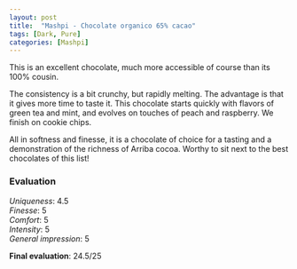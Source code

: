 ```yaml
---
layout: post
title:  "Mashpi - Chocolate organico 65% cacao"
tags: [Dark, Pure] 
categories: [Mashpi]
---
```


This is an excellent chocolate, much more accessible of course than its 100% cousin. 

The consistency is a bit crunchy, but rapidly melting. The advantage is that it gives more time to taste it.
This chocolate starts quickly with flavors of green tea and mint, and evolves on touches of peach and raspberry. We finish on cookie chips. 

All in softness and finesse, it is a chocolate of choice for a tasting and a demonstration of the richness of Arriba cocoa. Worthy to sit next to the best chocolates of this list!

### Evaluation

_Uniqueness_: 4.5  
_Finesse_: 5  
_Comfort_: 5  
_Intensity_: 5  
_General impression_: 5

**Final evaluation**: 24.5/25